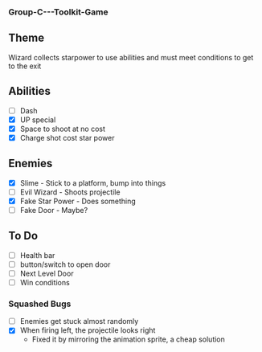 ### Group-C---Toolkit-Game

## Theme
Wizard collects starpower to use abilities and must meet conditions to get to the exit

## Abilities
- [ ] Dash
- [x] UP special
- [x] Space to shoot at no cost
- [x] Charge shot cost star power

## Enemies
- [x] Slime - Stick to a platform, bump into things
- [ ] Evil Wizard - Shoots projectile
- [x] Fake Star Power - Does something
- [ ] Fake Door - Maybe?

## To Do
- [ ] Health bar
- [ ] button/switch to open door
- [ ] Next Level Door
- [ ] Win conditions

### Squashed Bugs
- [ ] Enemies get stuck almost randomly
- [x] When firing left, the projectile looks right
  - Fixed it by mirroring the animation sprite, a cheap solution
